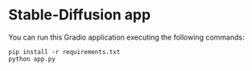 # Stable-Diffusion app

You can run this Gradio application executing the following commands:

```
pip install -r requirements.txt
python app.py
```

